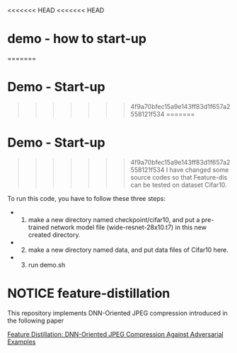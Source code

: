 <<<<<<< HEAD
<<<<<<< HEAD
# demo - how to start-up
=======
# Demo - Start-up
>>>>>>> 4f9a70bfec15a9e143ff83d1f657a2558121f534
=======
# Demo - Start-up
>>>>>>> 4f9a70bfec15a9e143ff83d1f657a2558121f534
I have changed some source codes so that Feature-dis can be tested on dataset Cifar10.

To run this code, you have to follow these three steps:

* 1. make a new directory named checkpoint/cifar10, and put a pre-trained network model file (wide-resnet-28x10.t7) in this new created directory.


* 2. make a new directory named data, and put data files of Cifar10 here.

* 3. run demo.sh



# NOTICE feature-distillation

This repository implements DNN-Oriented JPEG compression introduced in the following paper 

[Feature Distillation: DNN-Oriented JPEG Compression Against Adversarial Examples](https://arxiv.org/abs/1803.05787)

